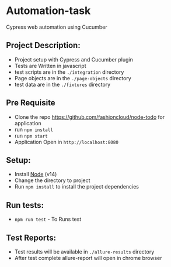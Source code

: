 # Automation-task
Cypress web automation using Cucumber

## Project Description:
* Project setup with Cypress and Cucumber plugin
* Tests are Written in javascript
* test scripts are in the `./integration` directory
* Page objects are in the `./page-objects` directory
* test data are in the `./fixtures` directory

## Pre Requisite
* Clone the repo https://github.com/fashioncloud/node-todo for application
* run `npm install`
* run `npm start`
* Application Open in `http://localhost:8080`

## Setup:
* Install [Node](http://nodejs.org) (v14)
* Change the directory to project
* Run `npm install` to install the project dependencies

## Run tests:
* `npm run test` - To Runs test

## Test Reports:
* Test results will be available in `./allure-results` directory
* After test complete allure-report will open in chrome browser